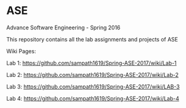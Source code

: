 # ASE
Advance Software Engineering - Spring 2016

This repository contains all the lab assignments and projects of ASE

Wiki Pages:

Lab 1: https://github.com/sampath1619/Spring-ASE-2017/wiki/Lab-1

Lab 2: https://github.com/sampath1619/Spring-ASE-2017/wiki/Lab-2

Lab 3: https://github.com/sampath1619/Spring-ASE-2017/wiki/LAB-3

Lab 4: https://github.com/sampath1619/Spring-ASE-2017/wiki/Lab-4
